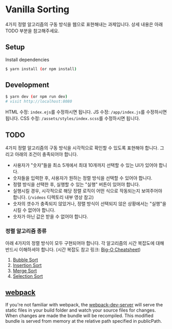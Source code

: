 # Vanilla Sorting

4가지 정렬 알고리즘의 구동 방식을 웹으로 표현해내는 과제입니다. 상세 내용은 아래 TODO 부분을 참고해주세요.

## Setup

Install dependencies

```sh
$ yarn install (or npm install)
```

## Development

```sh
$ yarn dev (or npm run dev)
# visit http://localhost:8080
```

HTML 수정: `index.ejs`를 수정하시면 됩니다.
JS 수정: `/app/index.js`를 수정하시면 됩니다.
CSS 수정: `/assets/styles/index.scss`를 수정하시면 됩니다.

## TODO

4가지 정렬 알고리즘의 구동 방식을 시각적으로 확인할 수 있도록 표현해야 합니다. 그리고 아래의 조건이 충족되어야 합니다.

* 사용자가 "숫자"들을 최소 5개에서 최대 10개까지 선택할 수 있는 UI가 있어야 합니다.
* 숫자들을 입력한 후, 사용자가 원하는 정렬 방식을 선택할 수 있어야 합니다.
* 정렬 방식을 선택한 후, 실행할 수 있는 "실행" 버튼이 있어야 합니다.
* 실행시킬 경우, 시각적으로 해당 정렬 로직이 어떤 식으로 작동되는지 보여주어야 합니다. (`/videos` 디렉토리 내부 영상 참고)
* 숫자의 갯수가 충족되지 않았거나, 정렬 방식이 선택되지 않은 상황에서는 "실행"을 시킬 수 없어야 합니다.
* 숫자가 아닌 값은 받을 수 없어야 합니다.

### 정렬 알고리즘 종류

아래 4가지의 정렬 방식이 모두 구현되어야 합니다. 각 알고리즘의 시간 복잡도에 대해 반드시 이해하셔야 합니다. (시간 복잡도 참고 링크: [Big-O Cheatsheet](http://bigocheatsheet.com/))

1. [Bubble Sort](https://en.wikipedia.org/wiki/Bubble_sort)
2. [Insertion Sort](https://en.wikipedia.org/wiki/Insertion_sort)
3. [Merge Sort](https://en.wikipedia.org/wiki/Merge_sort)
4. [Selection Sort](https://en.wikipedia.org/wiki/Selection_sort)

## [webpack](https://webpack.js.org/)
If you're not familiar with webpack, the [webpack-dev-server](https://webpack.js.org/configuration/dev-server/) will serve the static files in your build folder and watch your source files for changes.
When changes are made the bundle will be recompiled. This modified bundle is served from memory at the relative path specified in publicPath.
